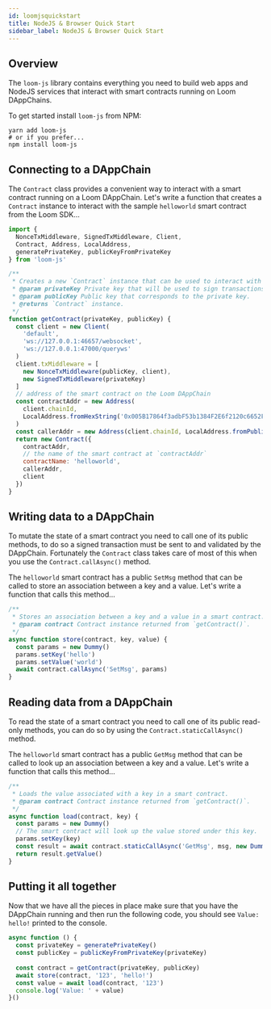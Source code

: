 ```yaml
---
id: loomjsquickstart
title: NodeJS & Browser Quick Start
sidebar_label: NodeJS & Browser Quick Start
---
```


## Overview

The `loom-js` library contains everything you need to build web apps and NodeJS services that
interact with smart contracts running on Loom DAppChains.

To get started install `loom-js` from NPM:

```shell
yarn add loom-js
# or if you prefer...
npm install loom-js
```

## Connecting to a DAppChain

The `Contract` class provides a convenient way to interact with a smart contract running on a Loom
DAppChain. Let's write a function that creates a `Contract` instance to interact with the sample
`helloworld` smart contract from the Loom SDK...

```js
import {
  NonceTxMiddleware, SignedTxMiddleware, Client,
  Contract, Address, LocalAddress,
  generatePrivateKey, publicKeyFromPrivateKey
} from 'loom-js'

/**
 * Creates a new `Contract` instance that can be used to interact with a smart contract.
 * @param privateKey Private key that will be used to sign transactions sent to the contract.
 * @param publicKey Public key that corresponds to the private key.
 * @returns `Contract` instance.
 */
function getContract(privateKey, publicKey) {
  const client = new Client(
    'default',
    'ws://127.0.0.1:46657/websocket',
    'ws://127.0.0.1:47000/queryws'
  )
  client.txMiddleware = [
    new NonceTxMiddleware(publicKey, client),
    new SignedTxMiddleware(privateKey)
  ]
  // address of the smart contract on the Loom DAppChain
  const contractAddr = new Address(
    client.chainId,
    LocalAddress.fromHexString('0x005B17864f3adbF53b1384F2E6f2120c6652F779')
  )
  const callerAddr = new Address(client.chainId, LocalAddress.fromPublicKey(pubKey))
  return new Contract({
    contractAddr,
    // the name of the smart contract at `contractAddr`
    contractName: 'helloworld',
    callerAddr,
    client
  })
}
```

## Writing data to a DAppChain

To mutate the state of a smart contract you need to call one of its public methods, to do so a
signed transaction must be sent to and validated by the DAppChain. Fortunately the `Contract` class
takes care of most of this when you use the `Contract.callAsync()` method.

The `helloworld` smart contract has a public `SetMsg` method that can be called to store an
association between a key and a value. Let's write a function that calls this method...

```js
/**
 * Stores an association between a key and a value in a smart contract.
 * @param contract Contract instance returned from `getContract()`.
 */
async function store(contract, key, value) {
  const params = new Dummy()
  params.setKey('hello')
  params.setValue('world')
  await contract.callAsync('SetMsg', params)
}

```

## Reading data from a DAppChain

To read the state of a smart contract you need to call one of its public read-only methods, you can
do so by using the `Contract.staticCallAsync()` method.

The `helloworld` smart contract has a public `GetMsg` method that can be called to look up an
association between a key and a value. Let's write a function that calls this method...

```js
/**
 * Loads the value associated with a key in a smart contract.
 * @param contract Contract instance returned from `getContract()`.
 */
async function load(contract, key) {
  const params = new Dummy()
  // The smart contract will look up the value stored under this key.
  params.setKey(key)
  const result = await contract.staticCallAsync('GetMsg', msg, new Dummy())
  return result.getValue()
}
```

## Putting it all together

Now that we have all the pieces in place make sure that you have the DAppChain running and then
run the following code, you should see `Value: hello!` printed to the console.

```js
async function () {
  const privateKey = generatePrivateKey()
  const publicKey = publicKeyFromPrivateKey(privateKey)
  
  const contract = getContract(privateKey, publicKey)
  await store(contract, '123', 'hello!')
  const value = await load(contract, '123')
  console.log('Value: ' + value)
}()
```
